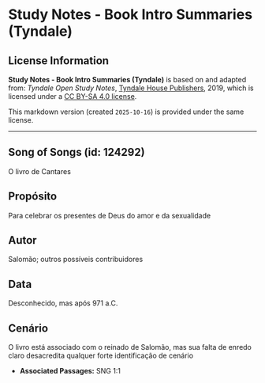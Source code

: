 # Study Notes - Book Intro Summaries (Tyndale)

## License Information

**Study Notes - Book Intro Summaries (Tyndale)** is based on and adapted from: _Tyndale Open Study Notes_, [Tyndale House Publishers](https://tyndaleopenresources.com/), 2019, which is licensed under a [CC BY-SA 4.0 license](https://creativecommons.org/licenses/by-sa/4.0/legalcode.en).

This markdown version (created `2025-10-16`) is provided under the same license.



--------------------------------

## Song of Songs (id: 124292)

O livro de Cantares

Propósito
---------

Para celebrar os presentes de Deus do amor e da sexualidade

Autor
-----

Salomão; outros possíveis contribuidores

Data
----

Desconhecido, mas após 971 a.C.

Cenário
-------

O livro está associado com o reinado de Salomão, mas sua falta de enredo claro desacredita qualquer forte identificação de cenário

* **Associated Passages:** SNG 1:1

